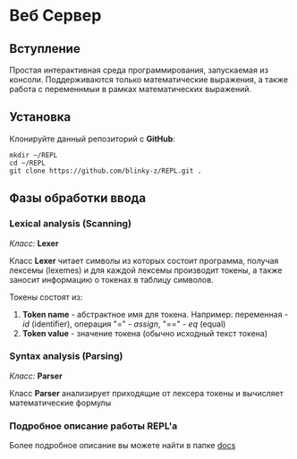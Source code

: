 # Веб Сервер

## Вступление
Простая интерактивная среда программирования, запускаемая из консоли. Поддерживаются только математические выражения, а также работа
с переменнмыи в рамках математических выражений.

## Установка

Клонируйте данный репозиторий с **GitHub**:

```
mkdir ~/REPL
cd ~/REPL
git clone https://github.com/blinky-z/REPL.git .
```

## Фазы обработки ввода

### Lexical analysis (Scanning)
*Класс:* **Lexer**

Класс **Lexer** читает символы из которых состоит программа, получая лексемы (lexemes) и для
каждой лексемы производит токены, а также заносит информацию о токенах в таблицу символов.

Токены состоят из:
1) **Token name** - абстрактное имя для токена. Например: переменная - *id* (identifier), операция "=" - *assign*, "==" - *eq* (equal)
2) **Token value** - значение токена (обычно исходный текст токена)

### Syntax analysis (Parsing)
*Класс:* **Parser**

Класс **Parser** анализирует приходящие от лексера токены и вычисляет математические формулы

### Подробное описание работы REPL'а
Более подробное описание вы можете найти в папке [docs](https://github.com/blinky-z/REPL/tree/master/docs/ru)